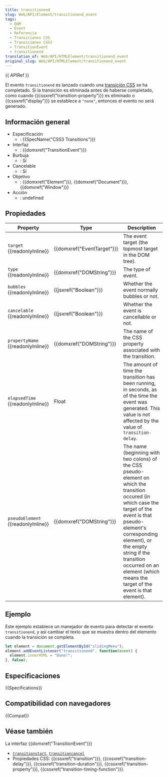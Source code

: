 ```yaml
---
title: transitionend
slug: Web/API/Element/transitionend_event
tags:
  - DOM
  - Event
  - Referencia
  - Transiciones CSS
  - Transiciones CSS3
  - TransitionEvent
  - transitionend
translation_of: Web/API/HTMLElement/transitionend_event
original_slug: Web/API/HTMLElement/transitionend_event
---
```

{{ APIRef }}

El evento `transitionend` es lanzado cuando una [transición CSS](/es/docs/CSS/Using_CSS_transitions) se ha completado. Si la transición es eliminada antes de haberse completado, como cuando {{cssxref("transition-property")}} es eliminado o {{cssxref("display")}} se establece a `"none"`, entonces el evento no será generado.

## Información general

- Especificación
  - : {{SpecName("CSS3 Transitions")}}
- Interfaz
  - : {{domxref("TransitionEvent")}}
- Burbuja
  - : Sí
- Cancelable
  - : Sí
- Objetivo
  - : {{domxref("Element")}}, {{domxref("Document")}}, {{domxref("Window")}}
- Acción
  - : undefined

## Propiedades

| Property                                 | Type                                 | Description                                                                                                                                                                                                                                                                                                |
| ---------------------------------------- | ------------------------------------ | ---------------------------------------------------------------------------------------------------------------------------------------------------------------------------------------------------------------------------------------------------------------------------------------------------------- |
| `target` {{readonlyInline}}        | {{domxref("EventTarget")}} | The event target (the topmost target in the DOM tree).                                                                                                                                                                                                                                                     |
| `type` {{readonlyInline}}          | {{domxref("DOMString")}}     | The type of event.                                                                                                                                                                                                                                                                                         |
| `bubbles` {{readonlyInline}}       | {{jsxref("Boolean")}}         | Whether the event normally bubbles or not.                                                                                                                                                                                                                                                                 |
| `cancelable` {{readonlyInline}}    | {{jsxref("Boolean")}}         | Whether the event is cancellable or not.                                                                                                                                                                                                                                                                   |
| `propertyName` {{readonlyInline}}  | {{domxref("DOMString")}}     | The name of the CSS property associated with the transition.                                                                                                                                                                                                                                               |
| `elapsedTime` {{readonlyInline}}   | Float                                | The amount of time the transition has been running, in seconds, as of the time the event was generated. This value is not affected by the value of `transition-delay`.                                                                                                                                     |
| `pseudoElement` {{readonlyInline}} | {{domxref("DOMString")}}     | The name (beginning with two colons) of the CSS pseudo-element on which the transition occured (in which case the target of the event is that pseudo-element's corresponding element), or the empty string if the transition occurred on an element (which means the target of the event is that element). |

## Ejemplo

Este ejemplo establece un manejador de evento para detectar el evento `transitionend`, y así cambiar el texto que se muestra dentro del elemento cuando la transición se completa.

```js
let element = document.getElementById("slidingMenu");
element.addEventListener("transitionend", function(event) {
  element.innerHTML = "Done!";
}, false);
```

## Especificaciones

{{Specifications}}

## Compatibilidad con navegadores

{{Compat}}

## Véase también

La interfaz {{domxref("TransitionEvent")}}

- [`transitionstart`](/es/docs/Web/Reference/Events/transitionstart), [`transitioncancel`](/es/docs/Web/Reference/Events/transitioncancel)
- Propiedades CSS: {{cssxref("transition")}}, {{cssxref("transition-delay")}}, {{cssxref("transition-duration")}}, {{cssxref("transition-property")}}, {{cssxref("transition-timing-function")}}.
